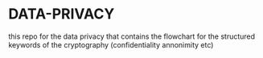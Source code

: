 # DATA-PRIVACY
this repo for the data privacy that contains the flowchart for the structured keywords of the cryptography (confidentiality annonimity etc)
